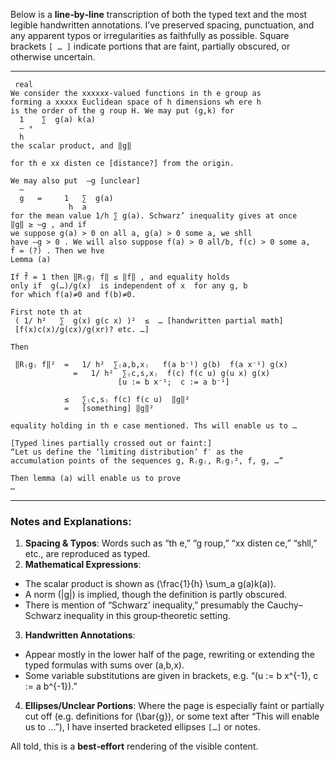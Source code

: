 Below is a **line‐by‐line** transcription of both the typed text and the most legible handwritten annotations.  I’ve preserved spacing, punctuation, and any apparent typos or irregularities as faithfully as possible.  Square brackets `[ … ]` indicate portions that are faint, partially obscured, or otherwise uncertain.

---

```
 real
We consider the xxxxxx-valued functions in th e group as
forming a xxxxx Euclidean space of h dimensions wh ere h
is the order of the g roup H. We may put (g,k) for
  1    ∑  g(a) k(a)
  — ᵃ
  h
the scalar product, and ‖g‖

for th e xx disten ce [distance?] from the origin.

We may also put  —g [unclear]
  —
  g   =     1   ∑  g(a)
             h  a
for the mean value 1/h ∑ g(a). Schwarz’ inequality gives at once
‖g‖ ≥ —g , and if
we suppose g(a) > 0 on all a, g(a) > 0 some a, we shll
have —g > 0 . We will also suppose f(a) > 0 all/b, f(c) > 0 some a,
f̄ = (?) . Then we hve
Lemma (a)

If f̄ = 1 then ‖R₍g₎ f‖ ≤ ‖f‖ , and equality holds
only if  g(…)/g(x)  is independent of x  for any g, b
for which f(a)≠0 and f(b)≠0.

First note th at
 ( 1/ h²   ∑  g(x) g(c x) )²  ≤  … [handwritten partial math]
 [f(x)c(x)/g(cx)/g(xr)? etc. …]

Then

 ‖R₍g₎ f‖²  =   1/ h²  ∑₍a,b,x₎   f(a b⁻¹) g(b)  f(a x⁻¹) g(x)
              =   1/ h²  ∑₍c,s,x₎  f(c) f(c u) g(u x) g(x)
                        [u := b x⁻¹;  c := a b⁻¹]

            ≤   ∑₍c,s₎ f(c) f(c u)  ‖g‖²
            =   [something] ‖g‖²

equality holding in th e case mentioned. Ths will enable us to …

[Typed lines partially crossed out or faint:]
“Let us define the ‘limiting distribution’ f′ as the
accumulation points of the sequences g, R₍g₎, R₍g₎², f, g, …”

Then lemma (a) will enable us to prove
…
```

---

### **Notes and Explanations**:

1.  **Spacing & Typos**: Words such as “th e,” “g roup,” “xx disten ce,” “shll,” etc., are reproduced as typed.  
2.  **Mathematical Expressions**:  
   - The scalar product is shown as \(\frac{1}{h} \sum_a g(a)k(a)\).  
   - A norm \(\|g\|\) is implied, though the definition is partly obscured.  
   - There is mention of “Schwarz’ inequality,” presumably the Cauchy–Schwarz inequality in this group‐theoretic setting.  
3.  **Handwritten Annotations**:  
   - Appear mostly in the lower half of the page, rewriting or extending the typed formulas with sums over \(a,b,x\).  
   - Some variable substitutions are given in brackets, e.g. “\(u := b x^{-1}, c := a b^{-1}\).”  
4.  **Ellipses/Unclear Portions**: Where the page is especially faint or partially cut off (e.g. definitions for \(\bar{g}\), or some text after “This will enable us to …”), I have inserted bracketed ellipses `[…]` or notes.  

All told, this is a **best‐effort** rendering of the visible content.